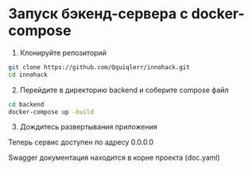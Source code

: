 # Запуск бэкенд-сервера с docker-compose

1. Клонируйте репозиторий
```bash
git clone https://github.com/Qquiqlerr/innohack.git
cd innohack
```
2. Перейдите в директорию backend и соберите compose файл
```bash
cd backend
docker-compose up -build 
```
3. Дождитесь развертывания приложения

Теперь сервис доступен по адресу 0.0.0.0

Swagger документация находится в корне проекта (doc.yaml)